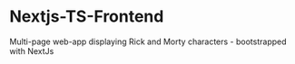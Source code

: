 # Nextjs-TS-Frontend
Multi-page web-app displaying Rick and Morty characters - bootstrapped with NextJs
